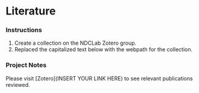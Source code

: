 # Literature

### Instructions
1. Create a collection on the NDCLab Zotero group.
2. Replaced the capitalized text below with the webpath for the collection.


### Project Notes
Please visit [Zotero](INSERT YOUR LINK HERE) to see relevant publications reviewed.